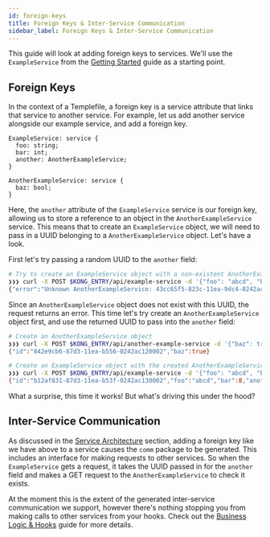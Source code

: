 ```yaml
---
id: foreign-keys 
title: Foreign Keys & Inter-Service Communication
sidebar_label: Foreign Keys & Inter-Service Communication
---
```


This guide will look at adding foreign keys to services.
We'll use the `ExampleService` from the [Getting Started](../getting-started.md) guide as a starting point.

## Foreign Keys
In the context of a Templefile, a foreign key is a service attribute that links that service to another service. For example, let us add another service alongside our example service, and add a foreign key.

```
ExampleService: service {
  foo: string;
  bar: int;
  another: AnotherExampleService;
}

AnotherExampleService: service {
  baz: bool;
}
```

Here, the `another` attribute of the `ExampleService` service is our foreign key, allowing us to store a reference to an object in the `AnotherExampleService` service. This means that to create an `ExampleService` object, we will need to pass in a UUID belonging to a `AnotherExampleService` object. Let's have a look.

First let's try passing a random UUID to the `another` field:
```bash
# Try to create an ExampleService object with a non-existent AnotherExampleService object reference
❯❯❯ curl -X POST $KONG_ENTRY/api/example-service -d '{"foo": "abcd", "bar": 8, "another": "43cc65f5-823c-11ea-9dc4-0242ac180003"}'
{"error":"Unknown AnotherExampleService: 43cc65f5-823c-11ea-9dc4-0242ac180003"}
```

Since an `AnotherExampleService` object does not exist with this UUID, the request returns an error. This time let's try create an `AnotherExampleService` object first, and use the returned UUID to pass into the `another` field:
```bash
# Create an AnotherExampleService object
❯❯❯ curl -X POST $KONG_ENTRY/api/another-example-service -d '{"baz": true}'
{"id":"842e9cb6-87d3-11ea-b556-0242ac120002","baz":true}

# Create an ExampleService object with the created AnotherExampleService object UUID
❯❯❯ curl -X POST $KONG_ENTRY/api/example-service -d '{"foo": "abcd", "bar": 8, "another": "842e9cb6-87d3-11ea-b556-0242ac120002"}'
{"id":"b12af831-87d3-11ea-b53f-0242ac130002","foo":"abcd","bar":8,"another":"842e9cb6-87d3-11ea-b556-0242ac120002"}
```

What a surprise, this time it works! But what's driving this under the hood?

## Inter-Service Communication
As discussed in the [Service Architecture](../arch/service.md) section, adding a foreign key like we have above to a service causes the `comm` package to be generated. This includes an interface for making requests to other services. So when the `ExampleService` gets a request, it takes the UUID passed in for the `another` field and makes a GET request to the `AnotherExampleService` to check it exists.

At the moment this is the extent of the generated inter-service communication we support, however there's nothing stopping you from making calls to other services from your hooks. Check out the [Business Logic & Hooks](hooks.md) guide for more details.
